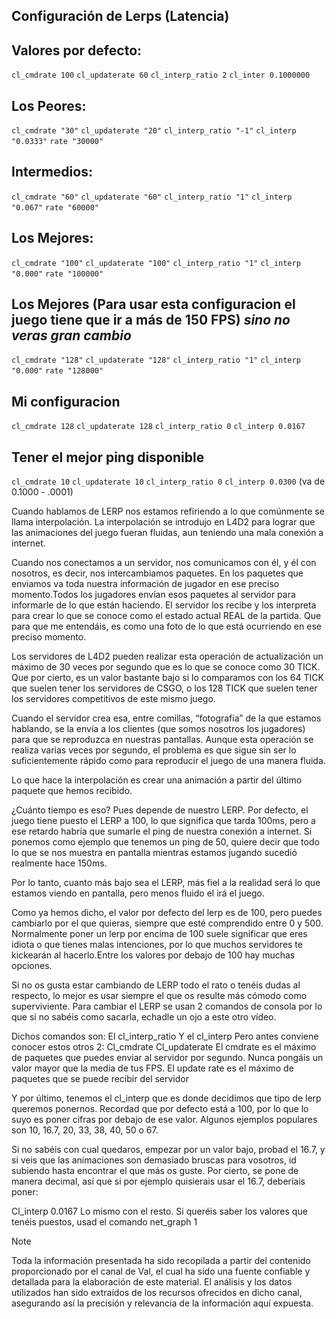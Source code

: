 ## Configuración de Lerps (Latencia)


## Valores por defecto:
`cl_cmdrate 100`
`cl_updaterate 60`
`cl_interp_ratio 2`
`cl_inter 0.1000000`

## Los Peores:

`cl_cmdrate "30"`
`cl_updaterate "20"`
`cl_interp_ratio "-1"`
`cl_interp "0.0333"`
`rate "30000"`

## Intermedios:
`cl_cmdrate "60"`
`cl_updaterate "60"`
`cl_interp_ratio "1"`
`cl_interp "0.067"`
`rate "60000"`

## Los Mejores:
`cl_cmdrate "100"`
`cl_updaterate "100"`
`cl_interp_ratio "1"`
`cl_interp "0.000"` 
`rate "100000"`

## Los Mejores (Para usar esta configuracion el juego tiene que ir a más de 150 FPS) *sino no veras gran cambio*
`cl_cmdrate "128"`
`cl_updaterate "128"`
`cl_interp_ratio "1"`
`cl_interp "0.000"`
`rate "128000"`

## Mi configuracion
`cl_cmdrate 128`
`cl_updaterate 128`
`cl_interp_ratio 0`
`cl_interp 0.0167`

## Tener el mejor ping disponible
`cl_cmdrate 10`
`cl_updaterate 10`
`cl_interp_ratio 0`
`cl_interp 0.0300` (va de 0.1000 - .0001)

Cuando hablamos de LERP nos estamos refiriendo a lo que comúnmente se llama interpolación. La interpolación se introdujo en L4D2 para lograr que las animaciones del juego fueran fluidas, aun teniendo una mala conexión a internet.

Cuando nos conectamos a un servidor, nos comunicamos con él, y él con nosotros, es decir, nos intercambiamos paquetes. En los paquetes que enviamos va toda nuestra información de jugador en ese preciso momento.Todos los jugadores envían esos paquetes al servidor para informarle de lo que están haciendo. El servidor los recibe y los interpreta para crear lo que se conoce como el estado actual REAL de la partida. Que para que me entendáis, es como una foto de lo que está ocurriendo en ese preciso momento. 

Los servidores de L4D2 pueden realizar esta operación de actualización un máximo de 30 veces por segundo  que es lo que se conoce como 30 TICK. Que por cierto, es un valor bastante bajo si lo comparamos con los 64 TICK que suelen tener los servidores de CSGO, o los 128 TICK que suelen tener los servidores competitivos de este mismo juego.

Cuando el servidor crea esa, entre comillas, “fotografia” de la que estamos hablando, se la envía a los clientes (que somos nosotros los jugadores) para que se reproduzca en nuestras pantallas.
Aunque esta operación se realiza varias veces por segundo, el problema es que sigue sin ser lo suficientemente rápido como para reproducir el juego de una manera fluida.

Lo que hace la interpolación es crear una animación a partir del último paquete que hemos recibido. 

¿Cuánto tiempo es eso? Pues depende de nuestro LERP.
Por defecto, el juego tiene puesto el LERP a 100, lo que significa que tarda 100ms, pero a ese retardo habría que sumarle el ping de nuestra conexión a internet. Si ponemos como ejemplo que tenemos un ping de 50, quiere decir que todo lo que se nos muestra en pantalla mientras estamos jugando sucedió realmente hace 150ms.

Por lo tanto, cuanto más bajo sea el LERP, más fiel a la realidad será lo que estamos viendo en pantalla, pero menos fluido el irá el juego. 

Como ya hemos dicho, el valor por defecto del lerp es de 100, pero puedes cambiarlo por el que quieras, siempre que esté comprendido entre 0 y 500.
Normalmente poner un lerp por encima de 100 suele significar que eres idiota o que tienes malas intenciones, por lo que muchos servidores te kickearán al hacerlo.Entre los valores por debajo de 100 hay muchas opciones. 

Si no os gusta estar cambiando de LERP todo el rato o tenéis dudas al respecto, lo mejor es usar siempre el que os resulte más cómodo como superviviente.
Para cambiar el LERP se usan 2 comandos de consola por lo que si no sabéis como sacarla, echadle un ojo a este otro vídeo.

Dichos comandos son:
El cl_interp_ratio
Y el cl_interp
Pero antes conviene conocer estos otros 2:
Cl_cmdrate
Cl_updaterate
El cmdrate es el máximo de paquetes que puedes enviar al servidor por segundo. Nunca pongáis un valor mayor que la media de tus FPS.
El update rate es el máximo de paquetes que se puede recibir del servidor

Y por último, tenemos el cl_interp que es donde decidimos que tipo de lerp queremos ponernos. Recordad que por defecto está a 100, por lo que lo suyo es poner cifras por debajo de ese valor.
Algunos ejemplos populares son 10, 16.7, 20, 33, 38, 40, 50 o 67.

Si no sabéis con cual quedaros, empezar por un valor bajo, probad el 16.7, y si veis que las animaciones son demasiado bruscas para vosotros, id subiendo hasta encontrar el que más os guste. 
Por cierto, se pone de manera decimal, así que si por ejemplo quisierais usar el 16.7, deberíais poner:

Cl_interp 0.0167
Lo mismo con el resto.
Si queréis saber los valores que tenéis puestos, usad el comando net_graph 1

> [!NOTE]
> Toda la información presentada ha sido recopilada a partir del contenido proporcionado por el canal de Val, el cual ha sido una fuente confiable y detallada para la elaboración de este material. El análisis y los datos utilizados han sido extraídos de los recursos ofrecidos en dicho canal, asegurando así la precisión y relevancia de la información aquí expuesta.








